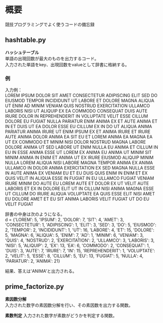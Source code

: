 # 概要
競技プログラミングでよく使うコードの備忘録  

## hashtable.py
**ハッシュテーブル**  
単語の出現回数が最大のものを出力するコード。  
入力された単語をkey、出現回数をvalueとして辞書に格納する。  
  
### 例
入力例：  
LOREM IPSUM DOLOR SIT AMET CONSECTETUR ADIPISCING ELIT SED DO EIUSMOD TEMPOR INCIDIDUNT UT LABORE ET DOLORE MAGNA ALIQUA UT ENIM AD MINIM VENIAM QUIS NOSTRUD EXERCITATION ULLAMCO LABORIS NISI UT ALIQUIP EX EA COMMODO CONSEQUAT DUIS AUTE IRURE DOLOR IN REPREHENDERIT IN VOLUPTATE VELIT ESSE CILLUM DOLORE EU FUGIAT NULLA PARIATUR ENIM ANIMA EX ET AUTE ANIMA ET IN ET DUIS UT EA DOLOR ESSE EU CILLUM EX IN DO UT ALIQUA ANIMA PARIATUR ANIMA IRURE UT ENIM IPSUM EX ET ANIMA IRURE ET IRURE AUTE ANIMA DOLOR ANIMA EA SIT EU ET LOREM ANIMA EA MAGNA EA UT EX COMMODO ET MINIM NISI DOLOR NOSTRUD MAGNA LABORE DOLORE ANIMA UT SED LABORE UT ENIM NULLA EU ANIMA ET CILLUM IN EU IN ESSE ANIMA ESSE UT LOREM EX ANIMA EU ANIMA UT MINIM SIT MINIM ANIMA IN ENIM ET ANIMA UT EX IRURE EIUSMOD ALIQUIP MINIM NULLA LOREM ALIQUA NISI LABORE MAGNA TEMPOR ANIMA EX ANIMA ULLAMCO IN DOLOR ANIMA EXERCITATION EX SED MAGNA NULLA ESSE IN AUTE ANIMA EX VENIAM EU ET EU DUIS QUIS ENIM IN ENIM ET EX QUIS VELIT IN ALIQUA ESSE IN FUGIAT IN EU ULLAMCO FUGIAT VENIAM IRURE MINIM DO AUTE EU LOREM AUTE ET DOLOR EX UT VELIT AUTE LABORIS ET EX IN DOLORE ELIT UT IN CILLUM NISI ANIMA MAGNA ESSE UT CILLUM DO IRURE ALIQUA VOLUPTATE EA QUIS ESSE ELIT NISI AMET EU DOLORE AMET ET EU SIT ANIMA LABORIS VELIT FUGIAT UT DO EU VELIT FUGIAT  
  
辞書の中身は次のようになる。  
d = {'LOREM': 5, 'IPSUM': 2, 'DOLOR': 7, 'SIT': 4, 'AMET': 3, 'CONSECTETUR': 1, 'ADIPISCING': 1, 'ELIT': 3, 'SED': 3, 'DO': 5, 'EIUSMOD': 2, 'TEMPOR': 2, 'INCIDIDUNT': 1, 'UT': 16, 'LABORE': 4, 'ET': 15, 'DOLORE': 5, 'MAGNA': 6, 'ALIQUA': 5, 'ENIM': 7, 'AD': 1, 'MINIM': 6, 'VENIAM': 3, 'QUIS': 4, 'NOSTRUD': 2, 'EXERCITATION': 2, 'ULLAMCO': 3, 'LABORIS': 3, 'NISI': 5, 'ALIQUIP': 2, 'EX': 13, 'EA': 6, 'COMMODO': 2, 'CONSEQUAT': 1, 'DUIS': 3, 'AUTE': 7, 'IRURE': 7, 'IN': 15, 'REPREHENDERIT': 1, 'VOLUPTATE': 2, 'VELIT': 5, 'ESSE': 8, 'CILLUM': 5, 'EU': 13, 'FUGIAT': 5, 'NULLA': 4, 'PARIATUR': 2, 'ANIMA': 21}  
  
結果、答えは'ANIMA'と出力される。  

## prime_factorize.py
**素因数分解**  
入力された数字の素因数分解を行い、その素因数を出力する関数。  

**素数判定**
入力された数字が素数がどうかを判定する関数。